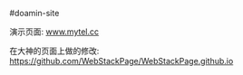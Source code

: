 #doamin-site

演示页面: www.mytel.cc

在大神的页面上做的修改: https://github.com/WebStackPage/WebStackPage.github.io
